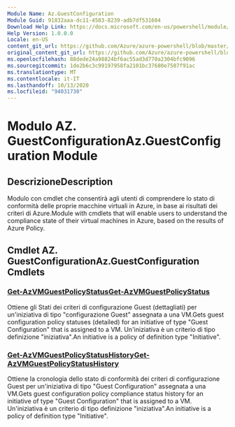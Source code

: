 ```yaml
---
Module Name: Az.GuestConfiguration
Module Guid: 91832aaa-dc11-4583-8239-adb7df531604
Download Help Link: https://docs.microsoft.com/en-us/powershell/module/az.guestconfiguration
Help Version: 1.0.0.0
Locale: en-US
content_git_url: https://github.com/Azure/azure-powershell/blob/master/src/GuestConfiguration/GuestConfiguration/help/Az.GuestConfiguration.md
original_content_git_url: https://github.com/Azure/azure-powershell/blob/master/src/GuestConfiguration/GuestConfiguration/help/Az.GuestConfiguration.md
ms.openlocfilehash: 88dede24a98824bf6ac55ad3d770a2304bfc9096
ms.sourcegitcommit: 1de2b6c3c99197958fa2101bc37680e7507f91ac
ms.translationtype: MT
ms.contentlocale: it-IT
ms.lasthandoff: 10/13/2020
ms.locfileid: "94031730"
---
```

# <span data-ttu-id="2c075-101">Modulo AZ. GuestConfiguration</span><span class="sxs-lookup"><span data-stu-id="2c075-101">Az.GuestConfiguration Module</span></span>
## <span data-ttu-id="2c075-102">Descrizione</span><span class="sxs-lookup"><span data-stu-id="2c075-102">Description</span></span>
<span data-ttu-id="2c075-103">Modulo con cmdlet che consentirà agli utenti di comprendere lo stato di conformità delle proprie macchine virtuali in Azure, in base ai risultati dei criteri di Azure.</span><span class="sxs-lookup"><span data-stu-id="2c075-103">Module with cmdlets that will enable users to understand the compliance state of their virtual machines in Azure, based on the results of Azure Policy.</span></span>

## <span data-ttu-id="2c075-104">Cmdlet AZ. GuestConfiguration</span><span class="sxs-lookup"><span data-stu-id="2c075-104">Az.GuestConfiguration Cmdlets</span></span>
### [<span data-ttu-id="2c075-105">Get-AzVMGuestPolicyStatus</span><span class="sxs-lookup"><span data-stu-id="2c075-105">Get-AzVMGuestPolicyStatus</span></span>](Get-AzVMGuestPolicyStatus.md)
<span data-ttu-id="2c075-106">Ottiene gli Stati dei criteri di configurazione Guest (dettagliati) per un'iniziativa di tipo "configurazione Guest" assegnata a una VM.</span><span class="sxs-lookup"><span data-stu-id="2c075-106">Gets guest configuration policy statuses (detailed) for an initiative of type "Guest Configuration" that is assigned to a VM.</span></span>
<span data-ttu-id="2c075-107">Un'iniziativa è un criterio di tipo definizione "iniziativa".</span><span class="sxs-lookup"><span data-stu-id="2c075-107">An initiative is a policy of definition type "Initiative".</span></span>

### [<span data-ttu-id="2c075-108">Get-AzVMGuestPolicyStatusHistory</span><span class="sxs-lookup"><span data-stu-id="2c075-108">Get-AzVMGuestPolicyStatusHistory</span></span>](Get-AzVMGuestPolicyStatusHistory.md)
<span data-ttu-id="2c075-109">Ottiene la cronologia dello stato di conformità dei criteri di configurazione Guest per un'iniziativa di tipo "Guest Configuration" assegnata a una VM.</span><span class="sxs-lookup"><span data-stu-id="2c075-109">Gets guest configuration policy compliance status history for an initiative of type "Guest Configuration" that is assigned to a VM.</span></span>
<span data-ttu-id="2c075-110">Un'iniziativa è un criterio di tipo definizione "iniziativa".</span><span class="sxs-lookup"><span data-stu-id="2c075-110">An initiative is a policy of definition type "Initiative".</span></span>

